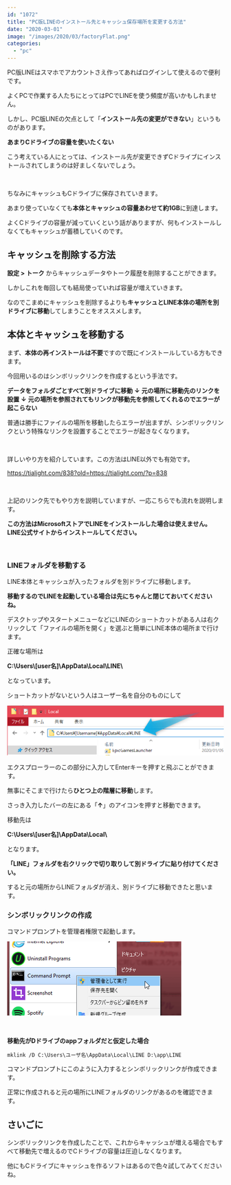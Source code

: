 ```yaml
---
id: "1072"
title: "PC版LINEのインストール先とキャッシュ保存場所を変更する方法"
date: "2020-03-01"
image: "/images/2020/03/factoryFlat.png"
categories: 
  - "pc"
---
```


PC版LINEはスマホでアカウントさえ作ってあればログインして使えるので便利です。

よくPCで作業する人たちにとってはPCでLINEを使う頻度が高いかもしれません。

しかし、PC版LINEの欠点として「**インストール先の変更ができない**」というものがあります。

**あまりCドライブの容量を使いたくない**

こう考えている人にとっては、インストール先が変更できずCドライブにインストールされてしまうのは好ましくないでしょう。

 

ちなみにキャッシュもCドライブに保存されていきます。

あまり使っていなくても**本体とキャッシュの容量あわせて約1GB**に到達します。

よくCドライブの容量が減っていくという話がありますが、何もインストールしなくてもキャッシュが蓄積していくのです。

## キャッシュを削除する方法

**設定 > トーク** からキャッシュデータやトーク履歴を削除することができます。

しかしこれを毎回しても結局使っていれば容量が増えていきます。

なのでこまめにキャッシュを削除するよりも**キャッシュとLINE本体の場所を別ドライブに移動**してしまうことをオススメします。

## 本体とキャッシュを移動する

まず、**本体の再インストールは不要**ですので既にインストールしている方もできます。

今回用いるのはシンボリックリンクを作成するという手法です。

**データをフォルダごとすべて別ドライブに移動** **↓** **元の場所に移動先のリンクを設置** **↓** **元の場所を参照されてもリンクが移動先を参照してくれるのでエラーが起こらない**

普通は勝手にファイルの場所を移動したらエラーが出ますが、シンボリックリンクという特殊なリンクを設置することでエラーが起きなくなります。

 

詳しいやり方を紹介しています。この方法はLINE以外でも有効です。

https://tialight.com/838?old=https://tialight.com/?p=838

 

上記のリンク先でもやり方を説明していますが、一応こちらでも流れを説明します。

**この方法はMicrosoftストアでLINEをインストールした場合は使えません。LINE公式サイトからインストールしてください。**

 

### LINEフォルダを移動する

LINE本体とキャッシュが入ったフォルダを別ドライブに移動します。

**移動するのでLINEを起動している場合は先にちゃんと閉じておいてくださいね。**

デスクトップやスタートメニューなどにLINEのショートカットがある人は右クリックして「ファイルの場所を開く」を選ぶと簡単にLINE本体の場所まで行けます。

正確な場所は

**C:\\Users\\\[user名\]\\AppData\\Local\\LINE\\**

となっています。

ショートカットがないという人はユーザー名を自分のものにして

![](/images/2020/03/gotoline.png)

エクスプローラーのこの部分に入力してEnterキーを押すと飛ぶことができます。

無事にそこまで行けたら**ひとつ上の階層に移動**します。

さっき入力したバーの左にある「**↑**」のアイコンを押すと移動できます。

移動先は

**C:\\Users\\\[user名\]\\AppData\\Local\\**

となります。

**「LINE」フォルダを右クリックで切り取りして別ドライブに貼り付けてください。**

すると元の場所からLINEフォルダが消え、別ドライブに移動できたと思います。

### シンボリックリンクの作成

コマンドプロンプトを管理者権限で起動します。

![](/images/2020/01/run-cmd-with-pm.png)

 

**移動先がDドライブのappフォルダだと仮定した場合**

```
mklink /D C:\Users\ユーザ名\AppData\Local\LINE D:\app\LINE
```

コマンドプロンプトにこのように入力するとシンボリックリンクが作成できます。

正常に作成されると元の場所にLINEフォルダのリンクがあるのを確認できます。

## さいごに

シンボリックリンクを作成したことで、これからキャッシュが増える場合でもすべて移動先で増えるのでCドライブの容量は圧迫しなくなります。

他にもCドライブにキャッシュを作るソフトはあるので色々試してみてくださいね。
